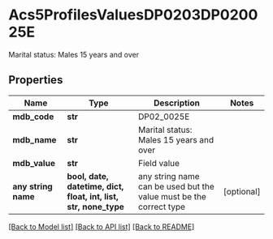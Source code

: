 # Acs5ProfilesValuesDP0203DP020025E

Marital status: Males 15 years and over

## Properties
Name | Type | Description | Notes
------------ | ------------- | ------------- | -------------
**mdb_code** | **str** | DP02_0025E | 
**mdb_name** | **str** | Marital status: Males 15 years and over | 
**mdb_value** | **str** | Field value | 
**any string name** | **bool, date, datetime, dict, float, int, list, str, none_type** | any string name can be used but the value must be the correct type | [optional]

[[Back to Model list]](../README.md#documentation-for-models) [[Back to API list]](../README.md#documentation-for-api-endpoints) [[Back to README]](../README.md)


